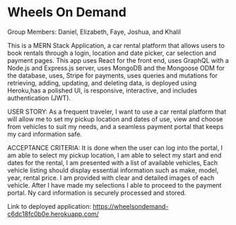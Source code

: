 # Wheels On Demand
Group Members: Daniel, Elizabeth, Faye, Joshua, and Khalil

This is a MERN Stack Application, a car rental platform that allows users to book rentals through a login, location and date picker, car selection and payment pages. This app uses React for the front end, uses GraphQL with a Node.js and Express.js server, uses MongoDB and the Mongoose ODM for the database, uses, Stripe for payments, uses queries and mutations for retrieving, adding, updating, and deleting data, is deployed using Heroku,has a polished UI, is responsive, interactive, and includes authentication (JWT).

USER STORY: As a frequent traveler, I want to use a car rental platform that will allow me to set my pickup location and dates of use, view and choose from vehicles to suit my needs, and a seamless payment portal that keeps my card information safe.

ACCEPTANCE CRITERIA: It is done when the user can log into the portal,
I am able to select my pickup location,
I am able to select my start and end dates for the rental,
I am presented with a list of available vehicles,
Each vehicle listing should display essential information such as make, model, year, rental price.
I am provided with clear and detailed images of each vehicle.
After I have made my selections I able to proceed to the payment portal.
Ny card information is securely processed and stored.

Link to deployed application: https://wheelsondemand-c6dc18fc0b0e.herokuapp.com/